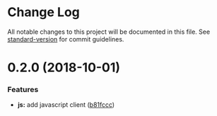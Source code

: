 # Change Log

All notable changes to this project will be documented in this file. See [standard-version](https://github.com/conventional-changelog/standard-version) for commit guidelines.

<a name="0.2.0"></a>
# 0.2.0 (2018-10-01)


### Features

* **js:** add javascript client ([b81fccc](https://github.com/BlueBrain/Rockets/commit/b81fccc))
